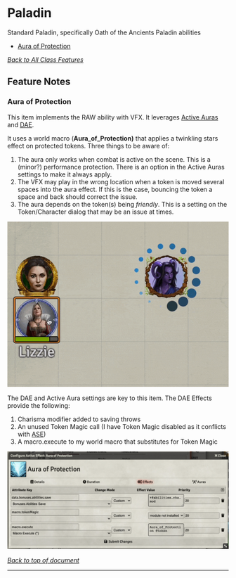 # Paladin

Standard Paladin, specifically Oath of the Ancients Paladin abilities

* [Aura of Protection](#aura-of-protection)

[*Back to All Class Features*](../README.md)

## Feature Notes

### Aura of Protection

This item implements the RAW ability with VFX. It leverages [Active Auras](https://github.com/kandashi/Active-Auras) and [DAE](https://gitlab.com/tposney/dae).

It uses a world macro (**Aura_of_Protection)** that applies a twinkling stars effect on protected tokens.  Three things to be aware of:

1. The aura only works when combat is active on the scene.  This is a (minor?) performance protection.  There is an option in the Active Auras settings to make it always apply.
2. The VFX may play in the wrong location when a token is moved several spaces into the aura effect.  If this is the case, bouncing the token a space and back should correct the issue.
3. The aura depends on the token(s) being *friendly*.  This is a setting on the Token/Character dialog that may be an issue at times.

![Aura_of_Protection.gif](Aura_of_Protection/Aura_of_Protection.gif)

The DAE and Active Aura settings are key to this item. The DAE Effects provide the following:

1. Charisma modifier added to saving throws
2. An unused Token Magic call (I have Token Magic disabled as it conflicts with [ASE](https://github.com/Vauryx/AdvancedSpellEffects))
3. A macro.execute to my world macro that substitutes for Token Magic

![Aura_of_Protection_DAE_Effects.png](Aura_of_Protection/Aura_of_Protection_DAE_Effects.png)

[*Back to top of document*](#paladin)

---
